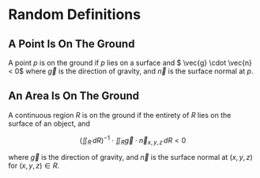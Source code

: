 # Random Definitions

## A Point Is On The Ground

A point $p$ is on the ground if $p$ lies on a surface and $ \vec{g} \cdot \vec{n} < 0$ where $\vec{g}$ is the direction of gravity, and $\vec{n}$ is the surface normal at $p$.

## An Area Is On The Ground

A continuous region $R$ is on the ground if the entirety of $R$ lies on the surface of an object, and

$$
(\iint_{R} \,dR)^{-1} \cdot \iint_{R} \vec{g} \cdot \vec{n}_{x, y, z} \,dR < 0
$$

where $\vec{g}$ is the direction of gravity, and $\vec{n}$ is the surface normal at $(x, y, z)$ for $(x, y, z) \in R$.
